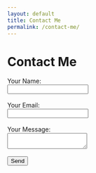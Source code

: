 ```yaml
---
layout: default
title: Contact Me
permalink: /contact-me/
---
```

  <div id="contact-me" class="tab active">
    <h1>Contact Me</h1>
    <form id="contact-form" action="https://formspree.io/f/mrbeznpg" method="POST" onsubmit="handleSubmit(event)">
        <label for="name">Your Name:</label><br>
        <input type="text" id="name" name="name" required><br><br>
        <label for="email">Your Email:</label><br>
        <input type="email" id="email" name="_replyto" required><br><br>
        <label for="message">Your Message:</label><br>
        <textarea id="message" name="message" required></textarea><br><br>
        <button type="submit">Send</button><br><br>
    </form>
  </div>
    <div id="thankYouMessage" style="display:none;">
        <h2>Thank You for Your Message!</h2>
        <p>We will get back to you as soon as possible.</p>
    </div>
<script>
  function handleSubmit(event) {
    event.preventDefault(); // Prevent form submission (page refresh)
    
    // Hide the form
    document.getElementById('contactForm').style.display = 'none';
    
    // Show the thank you message
    document.getElementById('thankYouMessage').style.display = 'block';
    
    // Optionally, you can submit the form programmatically after showing the message
    // This sends the form data to Formspree
    fetch(event.target.action, {
      method: event.target.method,
      body: new FormData(event.target),
    })
    .then(response => {
      if (response.ok) {
        console.log("Form submitted successfully");
      } else {
        console.error("Form submission failed");
      }
    });
  }
</script>


